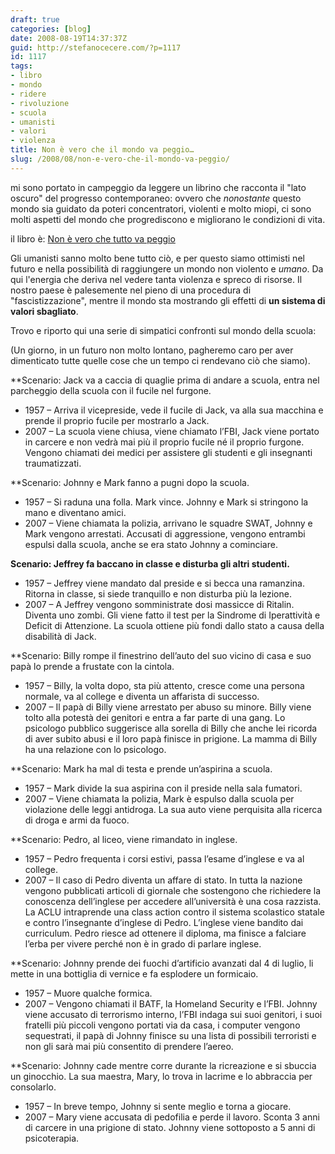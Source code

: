 ```yaml
---
draft: true
categories: [blog]
date: 2008-08-19T14:37:37Z
guid: http://stefanocecere.com/?p=1117
id: 1117
tags:
- libro
- mondo
- ridere
- rivoluzione
- scuola
- umanisti
- valori
- violenza
title: Non è vero che il mondo va peggio…
slug: /2008/08/non-e-vero-che-il-mondo-va-peggio/
---
```


mi sono portato in campeggio da leggere un librino che racconta il "lato oscuro" del progresso contemporaneo: ovvero che _nonostante_ questo mondo sia guidato da poteri concentratori, violenti e molto miopi, ci sono molti aspetti del mondo che progrediscono e migliorano le condizioni di vita.
  
il libro è: [Non è vero che tutto va peggio](http://www.commercioetico.it/libri/librijacopo/non-e-vero.html)

Gli umanisti sanno molto bene tutto ciò, e per questo siamo ottimisti nel futuro e nella possibilità di raggiungere un mondo non violento e _umano_. Da qui l'energia che deriva nel vedere tanta violenza e spreco di risorse. Il nostro paese è palesemente nel pieno di una procedura di "fascistizzazione", mentre il mondo sta mostrando gli effetti di **un sistema di valori sbagliato**.

Trovo e riporto qui una serie di simpatici confronti sul mondo della scuola:

(Un giorno, in un futuro non molto lontano, pagheremo caro per aver dimenticato tutte quelle cose che un tempo ci rendevano ciò che siamo).

**Scenario: Jack va a caccia di quaglie prima di andare a scuola, entra nel parcheggio della scuola con il fucile nel furgone.</p> 

- <span style="font-weight: normal">1957 – Arriva il vicepreside, vede il fucile di Jack, va alla sua macchina e prende il proprio fucile per mostrarlo a Jack.</span>
- <span style="font-weight: normal">2007 – La scuola viene chiusa, viene chiamato l’FBI, Jack viene portato in carcere e non vedrà mai più il proprio fucile né il proprio furgone. Vengono chiamati dei medici per assistere gli studenti e gli insegnanti traumatizzati.</span>

</strong>

**Scenario: Johnny e Mark fanno a pugni dopo la scuola.</p> 

- <span style="font-weight: normal">1957 – Si raduna una folla. Mark vince. Johnny e Mark si stringono la mano e diventano amici.</span>
- <span style="font-weight: normal">2007 – Viene chiamata la polizia, arrivano le squadre SWAT, Johnny e Mark vengono arrestati. Accusati di aggressione, vengono entrambi espulsi dalla scuola, anche se era stato Johnny a cominciare.</span>

</strong>

**Scenario: Jeffrey fa baccano in classe e disturba gli altri studenti.**

- 1957 – Jeffrey viene mandato dal preside e si becca una ramanzina. Ritorna in classe, si siede tranquillo e non disturba più la lezione.
- 2007 – A Jeffrey vengono somministrate dosi massicce di Ritalin. Diventa uno zombi. Gli viene fatto il test per la Sindrome di Iperattività e Deficit di Attenzione. La scuola ottiene più fondi dallo stato a causa della disabilità di Jack.

**Scenario: Billy rompe il finestrino dell’auto del suo vicino di casa e suo papà lo prende a frustate con la cintola.</p> 

- <span style="font-weight: normal">1957 – Billy, la volta dopo, sta più attento, cresce come una persona normale, va al college e diventa un affarista di successo.</span>
- <span style="font-weight: normal">2007 – Il papà di Billy viene arrestato per abuso su minore. Billy viene tolto alla potestà dei genitori e entra a far parte di una gang. Lo psicologo pubblico suggerisce alla sorella di Billy che anche lei ricorda di aver subito abusi e il loro papà finisce in prigione. La mamma di Billy ha una relazione con lo psicologo.</span>

</strong>

**Scenario: Mark ha mal di testa e prende un’aspirina a scuola.</p> 

- <span style="font-weight: normal">1957 – Mark divide la sua aspirina con il preside nella sala fumatori.</span>
- <span style="font-weight: normal">2007 – Viene chiamata la polizia, Mark è espulso dalla scuola per violazione delle leggi antidroga. La sua auto viene perquisita alla ricerca di droga e armi da fuoco.</span>

</strong>

**Scenario: Pedro, al liceo, viene rimandato in inglese.</p> 

- <span style="font-weight: normal">1957 – Pedro frequenta i corsi estivi, passa l’esame d’inglese e va al college.</span>
- <span style="font-weight: normal">2007 – Il caso di Pedro diventa un affare di stato. In tutta la nazione vengono pubblicati articoli di giornale che sostengono che richiedere la conoscenza dell’inglese per accedere all’università è una cosa razzista. La ACLU intraprende una class action contro il sistema scolastico statale e contro l’insegnante d’inglese di Pedro. L’inglese viene bandito dai curriculum. Pedro riesce ad ottenere il diploma, ma finisce a falciare l’erba per vivere perché non è in grado di parlare inglese.</span>

</strong>

**Scenario: Johnny prende dei fuochi d’artificio avanzati dal 4 di luglio, li mette in una bottiglia di vernice e fa esplodere un formicaio.</p> 

- <span style="font-weight: normal">1957 – Muore qualche formica.</span>
- <span style="font-weight: normal">2007 – Vengono chiamati il BATF, la Homeland Security e l’FBI. Johnny viene accusato di terrorismo interno, l’FBI indaga sui suoi genitori, i suoi fratelli più piccoli vengono portati via da casa, i computer vengono sequestrati, il papà di Johnny finisce su una lista di possibili terroristi e non gli sarà mai più consentito di prendere l’aereo.</span>

</strong>

**Scenario: Johnny cade mentre corre durante la ricreazione e si sbuccia un ginocchio. La sua maestra, Mary, lo trova in lacrime e lo abbraccia per consolarlo.</p> 

- <span style="font-weight: normal">1957 – In breve tempo, Johnny si sente meglio e torna a giocare.</span>
- <span style="font-weight: normal">2007 – Mary viene accusata di pedofilia e perde il lavoro. Sconta 3 anni di carcere in una prigione di stato. Johnny viene sottoposto a 5 anni di psicoterapia.</span>

</strong>